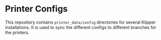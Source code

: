 # Printer Configs

This repository contains `printer_data/config` directories for several Klipper
installations. It is used to sync the different configs to different branches
for the printers.
